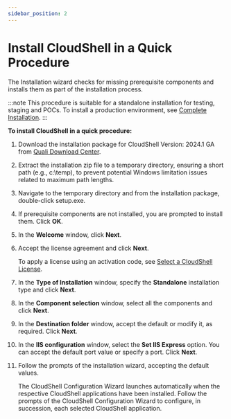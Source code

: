 ```yaml
---
sidebar_position: 2
---
```


# Install CloudShell in a Quick Procedure

The Installation wizard checks for missing prerequisite components and installs them as part of the installation process.

:::note
This procedure is suitable for a standalone installation for testing, staging and POCs. To install a production environment, see [Complete Installation](../complete-install/index.md).
:::

**To install CloudShell in a quick procedure:**

1. Download the installation package for CloudShell Version: 2024.1 GA from [Quali Download Center](https://support.quali.com/hc/en-us/articles/231613247-Quali-s-Download-Center).
2. Extract the installation zip file to a temporary directory, ensuring a short path (e.g., c:\\temp), to prevent potential Windows limitation issues related to maximum path lengths.
3. Navigate to the temporary directory and from the installation package, double-click setup.exe.
4. If prerequisite components are not installed, you are prompted to install them. Click **OK**.
5. In the **Welcome** window, click **Next**.
6. Accept the license agreement and click **Next**.
    
    To apply a license using an activation code, see [Select a CloudShell License](../configure-products/select-a-license.md).
    
7. In the **Type of Installation** window, specify the **Standalone** installation type and click **Next**.
8. In the **Component selection** window, select all the components and click **Next**.
9. In the **Destination folder** window, accept the default or modify it, as required. Click **Next**.
10. In the **IIS configuration** window, select the **Set IIS Express** option. You can accept the default port value or specify a port. Click **Next**.
11. Follow the prompts of the installation wizard, accepting the default values.
    
    The CloudShell Configuration Wizard launches automatically when the respective CloudShell applications have been installed. Follow the prompts of the CloudShell Configuration Wizard to configure, in succession, each selected CloudShell application.